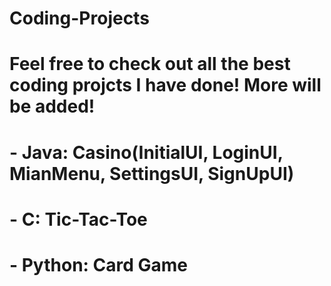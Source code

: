 # Coding-Projects

# Feel free to check out all the best coding projcts I have done! More will be added!
# - Java: Casino(InitialUI, LoginUI, MianMenu, SettingsUI, SignUpUI)
# - C: Tic-Tac-Toe
# - Python: Card Game
